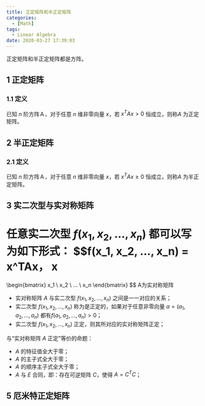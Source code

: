 ```yaml
---
title: 正定矩阵和半正定矩阵
categories:
  - [Math]
tags:
  - Linear Algebra
date: 2020-03-27 17:39:03
---
```


<!--more-->
正定矩阵和半正定矩阵都是方阵。
## 1 正定矩阵
### 1.1 定义
已知 $n$ 阶方阵Ａ，对于任意 $n$ 维非零向量 $x$，若 $x^TAx > 0$ 恒成立，则称$A$ 为正定矩阵。

## 2 半正定矩阵
### 2.1 定义
已知 $n$ 阶方阵Ａ，对于任意 $n$ 维非零向量 $x$，若 $x^TAx \geq 0$ 恒成立，则称$A$ 为半正定矩阵。

## 3 实二次型与实对称矩阵
任意实二次型 $f(x_1, x_2, ..., x_n)$ 都可以写为如下形式：
$$f(x_1, x_2, ..., x_n) = x^TAx，
x
=
\begin{bmatrix}
  x_1 \\
  x_2 \\
  ... \\
  x_n
\end{bmatrix}
$$
A为实对称矩阵
- 实对称矩阵 $A$ 与实二次型 $f(x_1, x_2, ..., x_n)$ 之间是一一对应的关系；
- 实二次型 $f(x_1, x_2, ..., x_n)$ 称为是正定的，如果对于任意非零向量 $a = (a_1, a_2, ..., a_n)$ 都有$f(a_1, a_2, ..., a_n) > 0$；
- 实二次型 $f(x_1, x_2, ..., x_n)$ 正定，则其所对应的实对称矩阵正定；

与“实对称矩阵 $A$ 正定”等价的命题：
- $A$ 的特征值全大于零；
- $A$ 的主子式全大于零；
- $A$ 的顺序主子式全大于零；
- $A$ 与 $E$ 合同，即：存在可逆矩阵 $C$，使得 $A=C^TC$；

## 5 厄米特正定矩阵